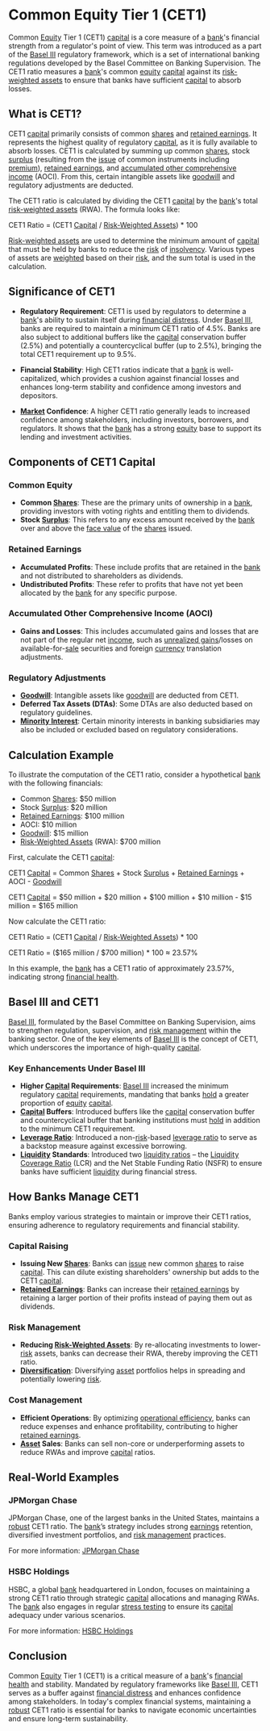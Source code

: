 # Common Equity Tier 1 (CET1)

Common [Equity](../e/equity.md) Tier 1 (CET1) [capital](../c/capital.md) is a core measure of a [bank](../b/bank.md)'s financial strength from a regulator's point of view. This term was introduced as a part of the [Basel III](../b/basel_iii.md) regulatory framework, which is a set of international banking regulations developed by the Basel Committee on Banking Supervision. The CET1 ratio measures a [bank](../b/bank.md)'s common [equity](../e/equity.md) [capital](../c/capital.md) against its [risk-weighted assets](../r/risk-weighted_assets.md) to ensure that banks have sufficient [capital](../c/capital.md) to absorb losses.

## What is CET1?

CET1 [capital](../c/capital.md) primarily consists of common [shares](../s/shares.md) and [retained earnings](../r/retained_earnings.md). It represents the highest quality of regulatory [capital](../c/capital.md), as it is fully available to absorb losses. CET1 is calculated by summing up common [shares](../s/shares.md), stock [surplus](../s/surplus.md) (resulting from the [issue](../i/issue.md) of common instruments including [premium](../p/premium.md)), [retained earnings](../r/retained_earnings.md), and [accumulated other comprehensive income](../a/accumulated_other_comprehensive_income.md) (AOCI). From this, certain intangible assets like [goodwill](../g/goodwill.md) and regulatory adjustments are deducted.

The CET1 ratio is calculated by dividing the CET1 [capital](../c/capital.md) by the [bank](../b/bank.md)'s total [risk-weighted assets](../r/risk-weighted_assets.md) (RWA). The formula looks like:

CET1 Ratio = (CET1 [Capital](../c/capital.md) / [Risk-Weighted Assets](../r/risk-weighted_assets.md)) * 100

[Risk-weighted assets](../r/risk-weighted_assets.md) are used to determine the minimum amount of [capital](../c/capital.md) that must be held by banks to reduce the [risk](../r/risk.md) of [insolvency](../i/insolvency.md). Various types of assets are [weighted](../w/weighted.md) based on their [risk](../r/risk.md), and the sum total is used in the calculation.

## Significance of CET1

- **Regulatory Requirement**: CET1 is used by regulators to determine a [bank](../b/bank.md)'s ability to sustain itself during [financial distress](../f/financial_distress.md). Under [Basel III](../b/basel_iii.md), banks are required to maintain a minimum CET1 ratio of 4.5%. Banks are also subject to additional buffers like the [capital](../c/capital.md) conservation buffer (2.5%) and potentially a countercyclical buffer (up to 2.5%), bringing the total CET1 requirement up to 9.5%.

- **Financial Stability**: High CET1 ratios indicate that a [bank](../b/bank.md) is well-capitalized, which provides a cushion against financial losses and enhances long-term stability and confidence among investors and depositors.

- **[Market](../m/market.md) Confidence**: A higher CET1 ratio generally leads to increased confidence among stakeholders, including investors, borrowers, and regulators. It shows that the [bank](../b/bank.md) has a strong [equity](../e/equity.md) base to support its lending and investment activities.

## Components of CET1 Capital

### Common Equity
- **Common [Shares](../s/shares.md)**: These are the primary units of ownership in a [bank](../b/bank.md), providing investors with voting rights and entitling them to dividends.
- **Stock [Surplus](../s/surplus.md)**: This refers to any excess amount received by the [bank](../b/bank.md) over and above the [face value](../f/face_value.md) of the [shares](../s/shares.md) issued.

### Retained Earnings
- **Accumulated Profits**: These include profits that are retained in the [bank](../b/bank.md) and not distributed to shareholders as dividends.
- **Undistributed Profits**: These refer to profits that have not yet been allocated by the [bank](../b/bank.md) for any specific purpose.

### Accumulated Other Comprehensive Income (AOCI)
- **Gains and Losses**: This includes accumulated gains and losses that are not part of the regular net [income](../i/income.md), such as [unrealized gains](../u/unrealized_gains.md)/losses on available-for-[sale](../s/sale.md) securities and foreign [currency](../c/currency.md) translation adjustments.

### Regulatory Adjustments
- **[Goodwill](../g/goodwill.md)**: Intangible assets like [goodwill](../g/goodwill.md) are deducted from CET1.
- **Deferred Tax Assets (DTAs)**: Some DTAs are also deducted based on regulatory guidelines.
- **[Minority Interest](../m/minority_interest.md)**: Certain minority interests in banking subsidiaries may also be included or excluded based on regulatory considerations.

## Calculation Example

To illustrate the computation of the CET1 ratio, consider a hypothetical [bank](../b/bank.md) with the following financials:

- Common [Shares](../s/shares.md): $50 million
- Stock [Surplus](../s/surplus.md): $20 million
- [Retained Earnings](../r/retained_earnings.md): $100 million
- AOCI: $10 million
- [Goodwill](../g/goodwill.md): $15 million
- [Risk-Weighted Assets](../r/risk-weighted_assets.md) (RWA): $700 million

First, calculate the CET1 [capital](../c/capital.md):

CET1 [Capital](../c/capital.md) = Common [Shares](../s/shares.md) + Stock [Surplus](../s/surplus.md) + [Retained Earnings](../r/retained_earnings.md) + AOCI - [Goodwill](../g/goodwill.md)

CET1 [Capital](../c/capital.md) = $50 million + $20 million + $100 million + $10 million - $15 million = $165 million

Now calculate the CET1 ratio:

CET1 Ratio = (CET1 [Capital](../c/capital.md) / [Risk-Weighted Assets](../r/risk-weighted_assets.md)) * 100

CET1 Ratio = ($165 million / $700 million) * 100 ≈ 23.57%

In this example, the [bank](../b/bank.md) has a CET1 ratio of approximately 23.57%, indicating strong [financial health](../f/financial_health.md).

## Basel III and CET1

[Basel III](../b/basel_iii.md), formulated by the Basel Committee on Banking Supervision, aims to strengthen regulation, supervision, and [risk management](../r/risk_management.md) within the banking sector. One of the key elements of [Basel III](../b/basel_iii.md) is the concept of CET1, which underscores the importance of high-quality [capital](../c/capital.md).

### Key Enhancements Under Basel III
- **Higher [Capital](../c/capital.md) Requirements**: [Basel III](../b/basel_iii.md) increased the minimum regulatory [capital](../c/capital.md) requirements, mandating that banks [hold](../h/hold.md) a greater proportion of [equity](../e/equity.md) [capital](../c/capital.md).
- **[Capital](../c/capital.md) Buffers**: Introduced buffers like the [capital](../c/capital.md) conservation buffer and countercyclical buffer that banking institutions must [hold](../h/hold.md) in addition to the minimum CET1 requirement.
- **[Leverage Ratio](../l/leverage_ratio.md)**: Introduced a non-[risk](../r/risk.md)-based [leverage ratio](../l/leverage_ratio.md) to serve as a backstop measure against excessive borrowing.
- **[Liquidity](../l/liquidity.md) Standards**: Introduced two [liquidity ratios](../l/liquidity_ratios.md) – the [Liquidity](../l/liquidity.md) [Coverage Ratio](../c/coverage_ratio.md) (LCR) and the Net Stable Funding Ratio (NSFR) to ensure banks have sufficient [liquidity](../l/liquidity.md) during financial stress.

## How Banks Manage CET1

Banks employ various strategies to maintain or improve their CET1 ratios, ensuring adherence to regulatory requirements and financial stability.

### Capital Raising
- **Issuing New [Shares](../s/shares.md)**: Banks can [issue](../i/issue.md) new common [shares](../s/shares.md) to raise [capital](../c/capital.md). This can dilute existing shareholders' ownership but adds to the CET1 [capital](../c/capital.md).
- **[Retained Earnings](../r/retained_earnings.md)**: Banks can increase their [retained earnings](../r/retained_earnings.md) by retaining a larger portion of their profits instead of paying them out as dividends.

### Risk Management
- **Reducing [Risk-Weighted Assets](../r/risk-weighted_assets.md)**: By re-allocating investments to lower-[risk](../r/risk.md) assets, banks can decrease their RWA, thereby improving the CET1 ratio.
- **[Diversification](../d/diversification.md)**: Diversifying [asset](../a/asset.md) portfolios helps in spreading and potentially lowering [risk](../r/risk.md).

### Cost Management
- **Efficient Operations**: By optimizing [operational efficiency](../o/operational_efficiency_in_trading.md), banks can reduce expenses and enhance profitability, contributing to higher [retained earnings](../r/retained_earnings.md).
- **[Asset](../a/asset.md) Sales**: Banks can sell non-core or underperforming assets to reduce RWAs and improve [capital](../c/capital.md) ratios.

## Real-World Examples

### JPMorgan Chase

JPMorgan Chase, one of the largest banks in the United States, maintains a [robust](../r/robust.md) CET1 ratio. The [bank](../b/bank.md)’s strategy includes strong [earnings](../e/earnings.md) retention, diversified investment portfolios, and [risk management](../r/risk_management.md) practices.

For more information: [JPMorgan Chase](https://www.jpmorganchase.com)

### HSBC Holdings

HSBC, a global [bank](../b/bank.md) headquartered in London, focuses on maintaining a strong CET1 ratio through strategic [capital](../c/capital.md) allocations and managing RWAs. The [bank](../b/bank.md) also engages in regular [stress testing](../s/stress_testing.md) to ensure its [capital](../c/capital.md) adequacy under various scenarios.

For more information: [HSBC Holdings](https://www.hsbc.com)

## Conclusion

Common [Equity](../e/equity.md) Tier 1 (CET1) is a critical measure of a [bank](../b/bank.md)'s [financial health](../f/financial_health.md) and stability. Mandated by regulatory frameworks like [Basel III](../b/basel_iii.md), CET1 serves as a buffer against [financial distress](../f/financial_distress.md) and enhances confidence among stakeholders. In today's complex financial systems, maintaining a [robust](../r/robust.md) CET1 ratio is essential for banks to navigate economic uncertainties and ensure long-term sustainability.